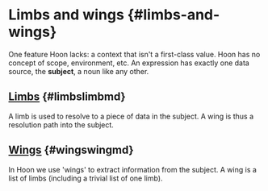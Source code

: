 # Limbs and wings {#limbs-and-wings}

One feature Hoon lacks: a context that isn't a first-class value. Hoon has no concept of scope, environment, etc.  An expression has exactly one data source, the **subject**, a noun like any other.

## [Limbs](limb.md) {#limbslimbmd}

A limb is used to resolve to a piece of data in the subject.  A wing is thus a resolution path into the subject.

## [Wings](wing.md) {#wingswingmd}

In Hoon we use 'wings' to extract information from the subject.  A wing is a list of limbs (including a trivial list of one limb).
